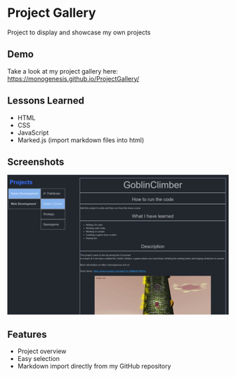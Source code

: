 
# Project Gallery

Project to display and showcase my own projects

## Demo

Take a look at my project gallery here: https://monogenesis.github.io/ProjectGallery/

## Lessons Learned

- HTML
- CSS
- JavaScript
- Marked.js (import markdown files into html)

## Screenshots

![App Screenshot](https://raw.githubusercontent.com/Monogenesis/ProjectDisplay/main/screenshot/project_selection.png?token=AL4RGBY4E3DHYISYXFN2DULA7BBX6)

  
## Features

- Project overview
- Easy selection
- Markdown import directly from my GitHub repository
